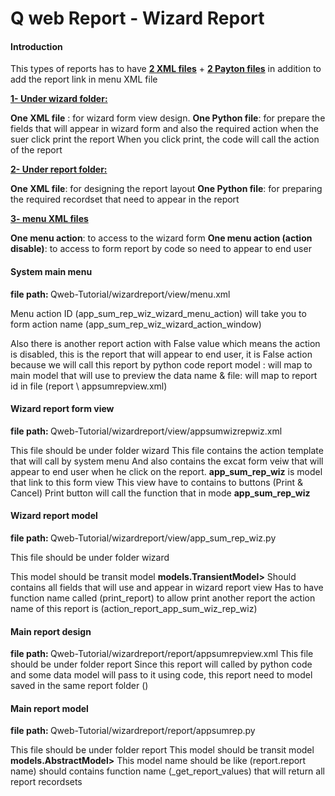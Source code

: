 # **Q web Report - Wizard Report**

#### Introduction

This types of reports has to have **<u>2 XML files</u>** + **<u>2 Payton files</u>** in addition to add the report link in menu XML file

**<u>1- Under wizard folder:</u>**

**One XML file** : for wizard form view design.
**One Python file**: for prepare the fields that will appear in wizard form and also the required action when the suer click print the report
When you click print, the code will call the action of the report

**<u>2- Under report folder:</u>**

**One XML file</u>**: for designing the report layout
**One Python file**: for preparing the required recordset that need to appear in the report

**<u>3- menu XML files</u>**

**One menu action</u>**: to access to the wizard form
**One menu action (action disable)**: to access to form report by code so need to appear to end user



#### System main menu

<b>file path: </b> Qweb-Tutorial/wizardreport/view/menu.xml</u>

Menu action ID (app_sum_rep_wiz_wizard_menu_action) will take you to form action name (app_sum_rep_wiz_wizard_action_window)

Also there is another report action with False value which means the action is disabled, this is the report that will appear to end user, it is False action because we will call this report by python code
report model : will map to main model that will use to preview the data
name & file: will map to report id in file (report \ appsumrepview.xml)



#### Wizard report form view

<b>file path: </b>Qweb-Tutorial/wizardreport/view/appsumwizrepwiz.xml

This file should be under folder wizard
This file contains the action template that will call by system menu
And also contains the excat form veiw that will appear to end user when he click on the report.
<b>app_sum_rep_wiz</b> is model that link to this form view
This view have to contains to buttons (Print & Cancel)
Print button will call the function that in mode <b>app_sum_rep_wiz</b>


#### Wizard report model

<b>file path: </b>Qweb-Tutorial/wizardreport/view/app_sum_rep_wiz.py

This file should be under folder wizard

This model should be transit model <b>models.TransientModel></b>
Should contains all fields that will use and appear in wizard report view
Has to have function name called (print_report) to allow print another report the action name of this report is (action_report_app_sum_wiz_rep_wiz)


#### Main report design

<b>file path: </b>Qweb-Tutorial/wizardreport/report/appsumrepview.xml
This file should be under folder report
Since this report will called by python code and some data model will pass to it using code, this report need to model saved in the same report folder ()

#### Main report model

<b>file path: </b>Qweb-Tutorial/wizardreport/report/appsumrep.py

This file should be under folder report
This model should be transit model <b>models.AbstractModel></b> 
This model name should be like (report.report name)
should contains function name (_get_report_values) that will return all report recordsets

